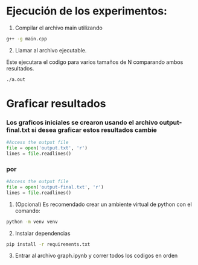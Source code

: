 # Ejecución de los experimentos:

1. Compilar el archivo main utilizando

```bash
g++ -g main.cpp 
```

2. Llamar al archivo ejecutable.

Este ejecutara el codigo para varios tamaños de N comparando ambos resultados.

```bash
./a.out
```

# Graficar resultados

### Los graficos iniciales se crearon usando el archivo output-final.txt si desea graficar estos resultados cambie

```python
#Access the output file
file = open('output.txt', 'r')
lines = file.readlines()
```

### por

```python
#Access the output file
file = open('output-final.txt', 'r')
lines = file.readlines()
```

1. (Opcional) Es recomendado crear un ambiente virtual de python con el comando:

```bash
python -m venv venv
```

2. Instalar dependencias 

```bash
pip install -r requirements.txt
```

3. Entrar al archivo graph.ipynb y correr todos los codigos en orden